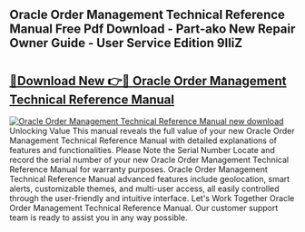 ## Oracle Order Management Technical Reference Manual Free Pdf Download - Part-ako New Repair Owner Guide - User Service Edition 9lIiZ

# <h2><a href="http://bc73287.oget.top/?id=Oracle+Order+Management+Technical+Reference+Manual">🔗Download New 👉🔴 Oracle Order Management Technical Reference Manual</a></h2>

[![Oracle Order Management Technical Reference Manual new download](https://i.imgur.com/5g1atiW.png)](http://bc73287.oget.top/?id=Oracle+Order+Management+Technical+Reference+Manual)
Unlocking Value This manual reveals the full value of your new Oracle Order Management Technical Reference Manual with detailed explanations of features and functionalities. Please Note the Serial Number Locate and record the serial number of your new Oracle Order Management Technical Reference Manual for warranty purposes. Oracle Order Management Technical Reference Manual advanced features include geolocation, smart alerts, customizable themes, and multi-user access, all easily controlled through the user-friendly and intuitive interface. Let's Work Together Oracle Order Management Technical Reference Manual. Our customer support team is ready to assist you in any way possible.
